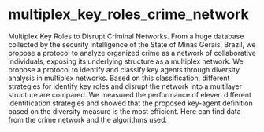 # multiplex_key_roles_crime_network
Multiplex Key Roles to Disrupt Criminal Networks.
From a huge database collected by the security intelligence of the State of Minas Gerais, Brazil, we propose a protocol to analyze organized crime as a network of collaborative individuals, exposing its underlying structure as a multiplex network. We propose a protocol to identify and classify key agents through diversity analysis in multiplex networks. Based on this classification, different strategies for identify key roles and disrupt the network into a multilayer structure are compared. We measured the performance of eleven different identification strategies and showed that the proposed key-agent definition based on the diversity measure is the most efficient.
Here can find data from the crime network and the algorithms used.
